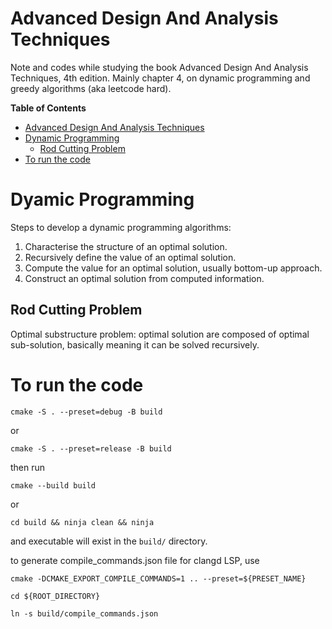 # Advanced Design And Analysis Techniques
Note and codes while studying the book Advanced Design And Analysis Techniques, 4th edition. Mainly chapter 4, on dynamic programming and greedy algorithms (aka leetcode hard).

<!-- markdown-toc start - Don't edit this section. Run M-x markdown-toc-refresh-toc -->
**Table of Contents**

- [Advanced Design And Analysis Techniques](#advanced-design-and-analysis-techniques)
- [Dynamic Programming](#dyamic-programming)
  - [Rod Cutting Problem](#rod-cutting-problem)
- [To run the code](#to-run-the-code)

<!-- markdown-toc end -->

# Dyamic Programming
Steps to develop a dynamic programming algorithms:
1. Characterise the structure of an optimal solution.
2. Recursively define the value of an optimal solution.
3. Compute the value for an optimal solution, usually bottom-up approach.
4. Construct an optimal solution from computed information.

## Rod Cutting Problem
Optimal substructure problem: optimal solution are composed of optimal sub-solution, basically meaning it can be solved recursively.

# To run the code

```
cmake -S . --preset=debug -B build
```

or

```
cmake -S . --preset=release -B build
```

then run

```
cmake --build build
```

or

```
cd build && ninja clean && ninja
```

and executable will exist in the `build/` directory.

to generate compile_commands.json file for clangd LSP, use

```
cmake -DCMAKE_EXPORT_COMPILE_COMMANDS=1 .. --preset=${PRESET_NAME}

cd ${ROOT_DIRECTORY}

ln -s build/compile_commands.json
```
